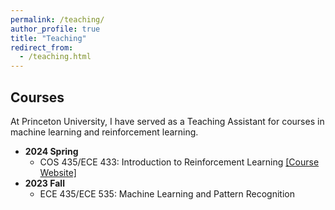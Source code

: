 ```yaml
---
permalink: /teaching/
author_profile: true
title: "Teaching"
redirect_from:
  - /teaching.html
---
```


## Courses

At Princeton University, I have served as a Teaching Assistant for courses in machine learning and reinforcement learning.

- **2024 Spring**
  - COS 435/ECE 433: Introduction to Reinforcement Learning [[Course Website]](https://ben-eysenbach.github.io/intro-rl/)  
- **2023 Fall**
  - ECE 435/ECE 535: Machine Learning and Pattern Recognition
<!-- * SML 505: Modern Statistics (2024 Spring) -->